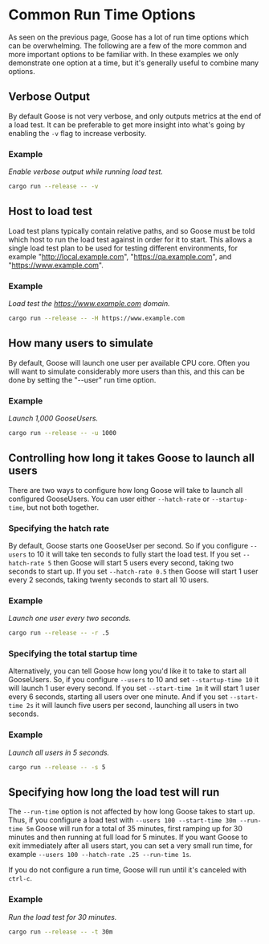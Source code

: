 # Common Run Time Options

As seen on the previous page, Goose has a lot of run time options which can be overwhelming. The following are a few of the more common and more important options to be familiar with. In these examples we only demonstrate one option at a time, but it's generally useful to combine many options.

## Verbose Output

By default Goose is not very verbose, and only outputs metrics at the end of a load test. It can be preferable to get more insight into what's going by enabling the `-v` flag to increase verbosity.

### Example
_Enable verbose output while running load test._

```bash
cargo run --release -- -v
```

## Host to load test

Load test plans typically contain relative paths, and so Goose must be told which host to run the load test against in order for it to start. This allows a single load test plan to be used for testing different environments, for example "http://local.example.com", "https://qa.example.com", and "https://www.example.com".

### Example
_Load test the https://www.example.com domain._

```bash
cargo run --release -- -H https://www.example.com
```

## How many users to simulate

By default, Goose will launch one user per available CPU core. Often you will want to simulate considerably more users than this, and this can be done by setting the "--user" run time option.

### Example
_Launch 1,000 GooseUsers._

```bash
cargo run --release -- -u 1000
```

## Controlling how long it takes Goose to launch all users

There are two ways to configure how long Goose will take to launch all configured GooseUsers. You can user either `--hatch-rate` or `--startup-time`, but not both together.

### Specifying the hatch rate

By default, Goose starts one GooseUser per second. So if you configure `--users` to 10 it will take ten seconds to fully start the load test. If you set `--hatch-rate 5` then Goose will start 5 users every second, taking two seconds to start up. If you set `--hatch-rate 0.5` then Goose will start 1 user every 2 seconds, taking twenty seconds to start all 10 users.

### Example
_Launch one user every two seconds._

```bash
cargo run --release -- -r .5
```

### Specifying the total startup time

Alternatively, you can tell Goose how long you'd like it to take to start all GooseUsers. So, if you configure `--users` to 10 and set `--startup-time 10` it will launch 1 user every second. If you set `--start-time 1m` it will start 1 user every 6 seconds, starting all users over one minute. And if you set `--start-time 2s` it will launch five users per second, launching all users in two seconds.

### Example
_Launch all users in 5 seconds._

```bash
cargo run --release -- -s 5
```

## Specifying how long the load test will run

The `--run-time` option is not affected by how long Goose takes to start up. Thus, if you configure a load test with `--users 100 --start-time 30m --run-time 5m` Goose will run for a total of 35 minutes, first ramping up for 30 minutes and then running at full load for 5 minutes. If you want Goose to exit immediately after all users start, you can set a very small run time, for example `--users 100 --hatch-rate .25 --run-time 1s`.

If you do not configure a run time, Goose will run until it's canceled with `ctrl-c`.

### Example
_Run the load test for 30 minutes._

```bash
cargo run --release -- -t 30m
```
